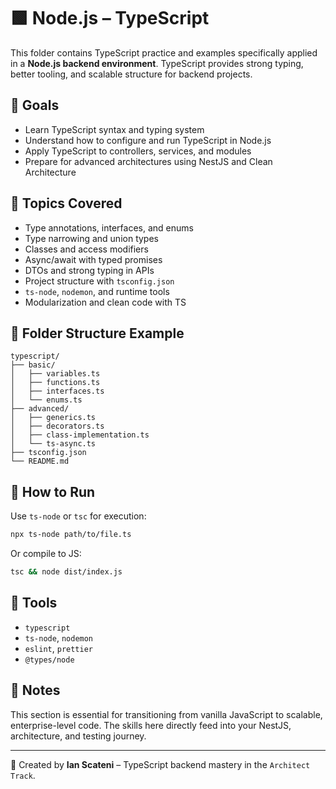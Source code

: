 # 🟩 Node.js – TypeScript

This folder contains TypeScript practice and examples specifically applied in a **Node.js backend environment**. TypeScript provides strong typing, better tooling, and scalable structure for backend projects.

## 🎯 Goals

- Learn TypeScript syntax and typing system
- Understand how to configure and run TypeScript in Node.js
- Apply TypeScript to controllers, services, and modules
- Prepare for advanced architectures using NestJS and Clean Architecture

## 🧠 Topics Covered

- Type annotations, interfaces, and enums
- Type narrowing and union types
- Classes and access modifiers
- Async/await with typed promises
- DTOs and strong typing in APIs
- Project structure with `tsconfig.json`
- `ts-node`, `nodemon`, and runtime tools
- Modularization and clean code with TS

## 📁 Folder Structure Example

```
typescript/
├── basic/
│   ├── variables.ts
│   ├── functions.ts
│   ├── interfaces.ts
│   └── enums.ts
├── advanced/
│   ├── generics.ts
│   ├── decorators.ts
│   ├── class-implementation.ts
│   └── ts-async.ts
├── tsconfig.json
└── README.md
```

## 🚀 How to Run

Use `ts-node` or `tsc` for execution:

```bash
npx ts-node path/to/file.ts
```

Or compile to JS:

```bash
tsc && node dist/index.js
```

## 🔧 Tools

- `typescript`
- `ts-node`, `nodemon`
- `eslint`, `prettier`
- `@types/node`

## 📌 Notes

This section is essential for transitioning from vanilla JavaScript to scalable, enterprise-level code. The skills here directly feed into your NestJS, architecture, and testing journey.

---

📄 Created by **Ian Scateni** – TypeScript backend mastery in the `Architect Track`.